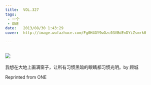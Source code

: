 ```yaml
---
title:	VOL.327
tags:
 - 一个
 - ONE
date:	2013/08/30 1:43:29
cover:	http://image.wufazhuce.com/Fg0H4GY9wOzc03VBdEnDYiZsmrk0

---
```

![](http://image.wufazhuce.com/Fg0H4GY9wOzc03VBdEnDYiZsmrk0)
---

我想在大地上画满窗子，让所有习惯黑暗的眼睛都习惯光明。by 顾城
 
Reprinted from ONE
